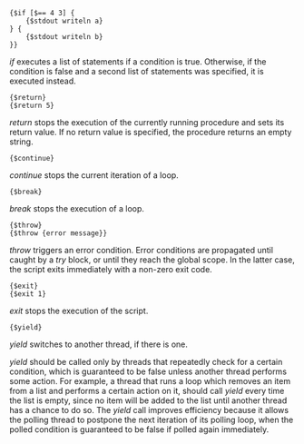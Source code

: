 
    {$if [$== 4 3] {
    	{$stdout writeln a}
    } {
    	{$stdout writeln b}
    }}

*if* executes a list of statements if a condition is true. Otherwise, if the condition is false and a second list of statements was specified, it is executed instead.

    {$return}
    {$return 5}

*return* stops the execution of the currently running procedure and sets its return value. If no return value is specified, the procedure returns an empty string.

    {$continue}

*continue* stops the current iteration of a loop.

    {$break}

*break* stops the execution of a loop.

    {$throw}
    {$throw {error message}}

*throw* triggers an error condition. Error conditions are propagated until caught by a *try* block, or until they reach the global scope. In the latter case, the script exits immediately with a non-zero exit code.

    {$exit}
    {$exit 1}

*exit* stops the execution of the script.

    {$yield}

*yield* switches to another thread, if there is one.

*yield* should be called only by threads that repeatedly check for a certain condition, which is guaranteed to be false unless another thread performs some action. For example, a thread that runs a loop which removes an item from a list and performs a certain action on it, should call *yield* every time the list is empty, since no item will be added to the list until another thread has a chance to do so. The *yield* call improves efficiency because it allows the polling thread to postpone the next iteration of its polling loop, when the polled condition is guaranteed to be false if polled again immediately.
